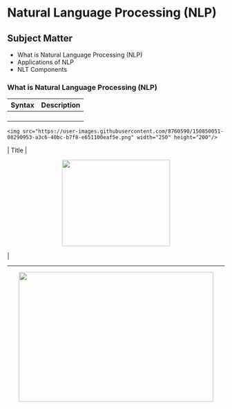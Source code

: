 # Natural Language Processing (NLP)

## Subject Matter
- What is Natural Language Processing (NLP) 
- Applications of NLP 
- NLT Components

### What is Natural Language Processing (NLP)

| Syntax      | Description |
| ----------- | ----------- |
| <p align="center">
    <img src="https://user-images.githubusercontent.com/8760590/150850051-08290953-a3c6-40bc-b7f8-e651100eaf5e.png" width="250" height="200"/>
</p>| Title       | <p align="center">
    <img src="https://user-images.githubusercontent.com/8760590/150850470-decf975e-102a-4a46-a166-cacd83ab6e41.png" width="250" height="200"/>
</p> |

------




<p align="center">
    <img src="https://user-images.githubusercontent.com/8760590/150850811-6e9dc96d-aac5-433c-8f76-d607de1671ea.png" width="450" height="300"/>
</p>